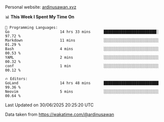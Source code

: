 Personal website: [ardinusawan.xyz](https://ardinusawan.xyz)

<!--START_SECTION:waka-->
📊 **This Week I Spent My Time On** 

```text
💬 Programming Languages: 
Go                       14 hrs 33 mins      ████████████████████████░   97.72 % 
Markdown                 11 mins             ░░░░░░░░░░░░░░░░░░░░░░░░░   01.29 % 
Bash                     4 mins              ░░░░░░░░░░░░░░░░░░░░░░░░░   00.53 % 
YAML                     2 mins              ░░░░░░░░░░░░░░░░░░░░░░░░░   00.32 % 
conf                     1 min               ░░░░░░░░░░░░░░░░░░░░░░░░░   00.12 % 

🔥 Editors: 
GoLand                   14 hrs 48 mins      █████████████████████████   99.36 % 
Neovim                   5 mins              ░░░░░░░░░░░░░░░░░░░░░░░░░   00.64 % 
```


 Last Updated on 30/06/2025 20:25:20 UTC
<!--END_SECTION:waka-->
Data taken from https://wakatime.com/@ardinusawan
